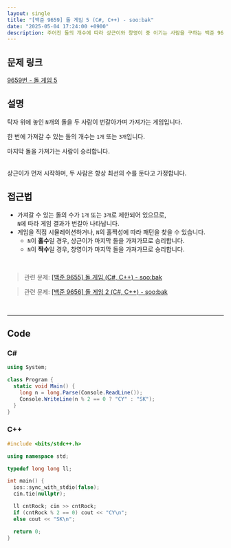 ```yaml
---
layout: single
title: "[백준 9659] 돌 게임 5 (C#, C++) - soo:bak"
date: "2025-05-04 17:24:00 +0900"
description: 주어진 돌의 개수에 따라 상근이와 창영이 중 이기는 사람을 구하는 백준 9659번 돌 게임 5 문제의 C# 및 C++ 풀이 및 해설
---
```


## 문제 링크
[9659번 - 돌 게임 5](https://www.acmicpc.net/problem/9659)

## 설명
탁자 위에 놓인 `N`개의 돌을 두 사람이 번갈아가며 가져가는 게임입니다.

한 번에 가져갈 수 있는 돌의 개수는 `1개` 또는 `3개`입니다.

마지막 돌을 가져가는 사람이 승리합니다.

<br>
상근이가 먼저 시작하며, 두 사람은 항상 최선의 수를 둔다고 가정합니다.

<br>

## 접근법

- 가져갈 수 있는 돌의 수가 `1개` 또는 `3개`로 제한되어 있으므로, <br>
  `N`에 따라 게임 결과가 번갈아 나타납니다.
- 게임을 직접 시뮬레이션하거나, `N`의 홀짝성에 따라 패턴을 찾을 수 있습니다.
  - `N`이 **홀수**일 경우, 상근이가 마지막 돌을 가져가므로 승리합니다.
  - `N`이 **짝수**일 경우, 창영이가 마지막 돌을 가져가므로 승리합니다.

<br>

> 관련 문제: [[백준 9655] 돌 게임 (C#, C++) - soo:bak](https://soo-bak.github.io/algorithm/boj/stone-game-40)

> 관련 문제: [[백준 9656] 돌 게임 2 (C#, C++) - soo:bak](https://soo-bak.github.io/algorithm/boj/stone-game2-40)

<br>

---

## Code

### C#

```csharp
using System;

class Program {
  static void Main() {
    long n = long.Parse(Console.ReadLine());
    Console.WriteLine(n % 2 == 0 ? "CY" : "SK");
  }
}
```

### C++

```cpp
#include <bits/stdc++.h>

using namespace std;

typedef long long ll;

int main() {
  ios::sync_with_stdio(false);
  cin.tie(nullptr);

  ll cntRock; cin >> cntRock;
  if (cntRock % 2 == 0) cout << "CY\n";
  else cout << "SK\n";

  return 0;
}
```
